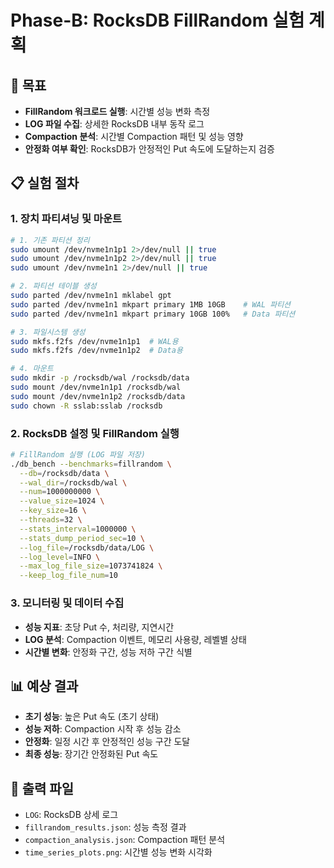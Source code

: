 # Phase-B: RocksDB FillRandom 실험 계획

## 🎯 목표
- **FillRandom 워크로드 실행**: 시간별 성능 변화 측정
- **LOG 파일 수집**: 상세한 RocksDB 내부 동작 로그
- **Compaction 분석**: 시간별 Compaction 패턴 및 성능 영향
- **안정화 여부 확인**: RocksDB가 안정적인 Put 속도에 도달하는지 검증

## 📋 실험 절차

### 1. 장치 파티셔닝 및 마운트
```bash
# 1. 기존 파티션 정리
sudo umount /dev/nvme1n1p1 2>/dev/null || true
sudo umount /dev/nvme1n1p2 2>/dev/null || true
sudo umount /dev/nvme1n1 2>/dev/null || true

# 2. 파티션 테이블 생성
sudo parted /dev/nvme1n1 mklabel gpt
sudo parted /dev/nvme1n1 mkpart primary 1MB 10GB    # WAL 파티션
sudo parted /dev/nvme1n1 mkpart primary 10GB 100%   # Data 파티션

# 3. 파일시스템 생성
sudo mkfs.f2fs /dev/nvme1n1p1  # WAL용
sudo mkfs.f2fs /dev/nvme1n1p2  # Data용

# 4. 마운트
sudo mkdir -p /rocksdb/wal /rocksdb/data
sudo mount /dev/nvme1n1p1 /rocksdb/wal
sudo mount /dev/nvme1n1p2 /rocksdb/data
sudo chown -R sslab:sslab /rocksdb
```

### 2. RocksDB 설정 및 FillRandom 실행
```bash
# FillRandom 실행 (LOG 파일 저장)
./db_bench --benchmarks=fillrandom \
  --db=/rocksdb/data \
  --wal_dir=/rocksdb/wal \
  --num=1000000000 \
  --value_size=1024 \
  --key_size=16 \
  --threads=32 \
  --stats_interval=1000000 \
  --stats_dump_period_sec=10 \
  --log_file=/rocksdb/data/LOG \
  --log_level=INFO \
  --max_log_file_size=1073741824 \
  --keep_log_file_num=10
```

### 3. 모니터링 및 데이터 수집
- **성능 지표**: 초당 Put 수, 처리량, 지연시간
- **LOG 분석**: Compaction 이벤트, 메모리 사용량, 레벨별 상태
- **시간별 변화**: 안정화 구간, 성능 저하 구간 식별

## 📊 예상 결과
- **초기 성능**: 높은 Put 속도 (초기 상태)
- **성능 저하**: Compaction 시작 후 성능 감소
- **안정화**: 일정 시간 후 안정적인 성능 구간 도달
- **최종 성능**: 장기간 안정화된 Put 속도

## 📁 출력 파일
- `LOG`: RocksDB 상세 로그
- `fillrandom_results.json`: 성능 측정 결과
- `compaction_analysis.json`: Compaction 패턴 분석
- `time_series_plots.png`: 시간별 성능 변화 시각화